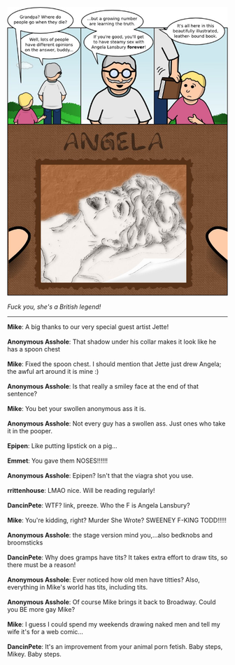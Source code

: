 <!--
.. title: Angela
.. slug: angela
.. date: 2010/08/16 00:00:00
.. tags: 
.. link: 
.. description: 
-->

<a href='angela.html' title='View comments'>
<img class='comic' src='../assets/comics/20100816.jpg' />
</a>

<em>Fuck you, she's a British legend!</em>

<!-- TEASER_END -->
<hr />

<div class='comments'>
<b>Mike</b>: A big thanks to our very special guest artist Jette!<br /><br />
<b>Anonymous Asshole</b>: That shadow under his collar makes it look like he has a spoon chest<br /><br />
<b>Mike</b>: Fixed the spoon chest. I should mention that Jette just drew Angela; the awful art around it is mine :)<br /><br />
<b>Anonymous Asshole</b>: Is that really a smiley face at the end of that sentence?<br /><br />
<b>Mike</b>: You bet your swollen anonymous ass it is.<br /><br />
<b>Anonymous Asshole</b>: Not every guy has a swollen ass. Just ones who take it in the pooper. <br /><br />
<b>Epipen</b>: Like putting lipstick on a pig...<br /><br />
<b>Emmet</b>: You gave them NOSES!!!!!!<br /><br />
<b>Anonymous Asshole</b>: Epipen?  Isn't that the viagra shot you use. <br /><br />
<b>rrittenhouse</b>: LMAO nice. Will be reading regularly!<br /><br />
<b>DancinPete</b>: WTF? link, preeze. Who the F is Angela Lansbury? <br /><br />
<b>Mike</b>: You're kidding, right? Murder She Wrote? SWEENEY F-KING TODD!!!!!<br /><br />
<b>Anonymous Asshole</b>: the stage version mind you,...also bedknobs and broomsticks<br /><br />
<b>DancinPete</b>: Why does gramps have tits? It takes extra effort to draw tits, so there must be a reason!<br /><br />
<b>Anonymous Asshole</b>: Ever noticed how old men have titties? Also, everything in Mike's world has tits, including tits.<br /><br />
<b>Anonymous Asshole</b>: Of course Mike brings it back to Broadway. Could you BE more gay Mike?<br /><br />
<b>Mike</b>: I guess I could spend my weekends drawing naked men and tell my wife it's for a web comic...<br /><br />
<b>DancinPete</b>: It's an improvement from your animal porn fetish. Baby steps, Mikey. Baby steps.<br /><br />
</div>

